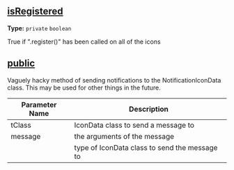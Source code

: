 ## [isRegistered](https://github.com/TheAndroidMaster/Status/blob/master/app/src/main/java/com/james/status/views/StatusView.java#L46)

**Type:** `private` `boolean`

True if ".register()" has been called on all of the icons 



## [public](https://github.com/TheAndroidMaster/Status/blob/master/app/src/main/java/com/james/status/views/StatusView.java#L171)

Vaguely hacky method of sending notifications to the NotificationIconData class. 
This may be used for other things in the future. 



|Parameter Name|Description|
|-----|-----|
|tClass|IconData class to send a message to|
|message|the arguments of the message|
|<T>|type of IconData class to send the message to  |

